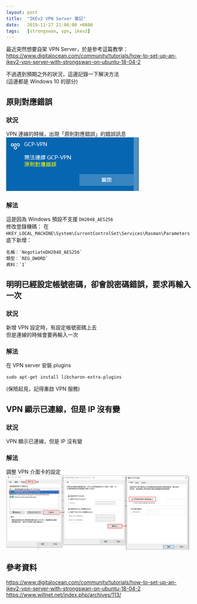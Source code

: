 ```yaml
---
layout: post
title:  "IKEv2 VPN Server 筆記"
date:   2019-11-27 21:06:00 +0800
tags:   [strongswan, vpn, ikev2]
---
```


最近突然想要自架 VPN Server，於是參考這篇教學：  
<a href="https://www.digitalocean.com/community/tutorials/how-to-set-up-an-ikev2-vpn-server-with-strongswan-on-ubuntu-18-04-2" target="_blank" rel="noopener">https://www.digitalocean.com/community/tutorials/how-to-set-up-an-ikev2-vpn-server-with-strongswan-on-ubuntu-18-04-2</a>

不過遇到預期之外的狀況，這邊記錄一下解決方法  
(這邊都是 Windows 10 的部分)

<!--more-->

## 原則對應錯誤
### 狀況
VPN 連線的時候，出現「原則對應錯誤」的錯誤訊息  
![原則對應錯誤](/assets/img/2019-12-02/5Y6f5YmH5bCN5oeJ6Yyv6Kqk.png)

### 解法
這是因為 Windows 預設不支援 `DH2048_AES256`  
修改登錄機碼：
在 `HKEY_LOCAL_MACHINE\System\CurrentControlSet\Services\Rasman\Parameters` 底下新增：  
```
名稱：`NegotiateDH2048_AES256`
類型：`REG_DWORD`
資料：`1`
```

## 明明已經設定帳號密碼，卻會說密碼錯誤，要求再輸入一次
### 狀況
新增 VPN 設定時，有設定帳號密碼上去  
但是連線的時候會要再輸入一次

### 解法
在 VPN server 安裝 plugins
```
sudo apt-get install libcharon-extra-plugins
```
(保險起見，記得重啟 VPN 服務)

## VPN 顯示已連線，但是 IP 沒有變
### 狀況
VPN 顯示已連線，但是 IP 沒有變

### 解法
調整 VPN 介面卡的設定
![預設路由](/assets/img/2019-12-02/default-route.png)

## 參考資料
<a href="https://www.digitalocean.com/community/tutorials/how-to-set-up-an-ikev2-vpn-server-with-strongswan-on-ubuntu-18-04-2" target="_blank" rel="noopener">https://www.digitalocean.com/community/tutorials/how-to-set-up-an-ikev2-vpn-server-with-strongswan-on-ubuntu-18-04-2</a>  
<a href="https://www.willnet.net/index.php/archives/113/" target="_blank" rel="noopener">https://www.willnet.net/index.php/archives/113/</a>
